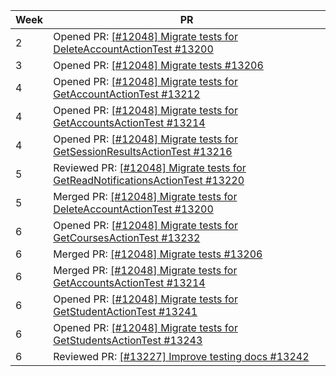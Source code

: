 | Week | PR                                                                                                                                 |
|------|------------------------------------------------------------------------------------------------------------------------------------|
| 2    | Opened PR: [[#12048] Migrate tests for DeleteAccountActionTest #13200](https://github.com/TEAMMATES/teammates/pull/13200)          |
| 3    | Opened PR: [[#12048] Migrate tests #13206](https://github.com/TEAMMATES/teammates/pull/13206)                                      |
| 4    | Opened PR: [[#12048] Migrate tests for GetAccountActionTest #13212](https://github.com/TEAMMATES/teammates/pull/13212)             |
| 4    | Opened PR: [[#12048] Migrate tests for GetAccountsActionTest #13214](https://github.com/TEAMMATES/teammates/pull/13214)            |
| 4    | Opened PR: [[#12048] Migrate tests for GetSessionResultsActionTest #13216](https://github.com/TEAMMATES/teammates/pull/13216)      |
| 5    | Reviewed PR: [[#12048] Migrate tests for GetReadNotificationsActionTest #13220](https://github.com/TEAMMATES/teammates/pull/13220) |
| 5    | Merged PR: [[#12048] Migrate tests for DeleteAccountActionTest #13200](https://github.com/TEAMMATES/teammates/pull/13200)          |
| 6    | Opened PR: [[#12048] Migrate tests for GetCoursesActionTest #13232](https://github.com/TEAMMATES/teammates/pull/13232)             |
| 6    | Merged PR: [[#12048] Migrate tests #13206](https://github.com/TEAMMATES/teammates/pull/13206)                                      |
| 6    | Merged PR: [[#12048] Migrate tests for GetAccountsActionTest #13214](https://github.com/TEAMMATES/teammates/pull/13214)            |
| 6    | Opened PR: [[#12048] Migrate tests for GetStudentActionTest #13241](https://github.com/TEAMMATES/teammates/pull/13241)             |
| 6    | Opened PR: [[#12048] Migrate tests for GetStudentsActionTest #13243](https://github.com/TEAMMATES/teammates/pull/13243)            |
| 6    | Reviewed PR: [[#13227] Improve testing docs #13242](https://github.com/TEAMMATES/teammates/pull/13242)                             |
